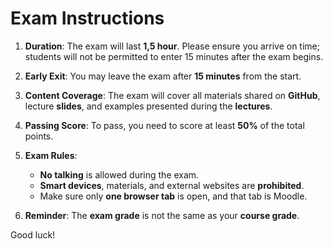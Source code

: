 # Exam Instructions

1. **Duration**: The exam will last **1,5 hour**. Please ensure you arrive on time; students will not be permitted to enter 15 minutes after the exam begins. 
   
2. **Early Exit**: You may leave the exam after **15 minutes** from the start.

3. **Content Coverage**: The exam will cover all materials shared on **GitHub**, lecture **slides**, and examples presented during the **lectures**.

4. **Passing Score**: To pass, you need to score at least **50%** of the total points.

5. **Exam Rules**:
   - **No talking** is allowed during the exam.
   - **Smart devices**, materials, and external websites are **prohibited**.
   - Make sure only **one browser tab** is open, and that tab is Moodle.

6. **Reminder**: The **exam grade** is not the same as your **course grade**.

Good luck!


